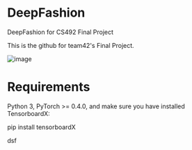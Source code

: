 # DeepFashion
DeepFashion for CS492 Final Project

This is the github for team42's Final Project.

![image](https://user-images.githubusercontent.com/45480548/146496497-b55e2faa-3c6c-433f-9897-d688d97d7d48.png)

# Requirements

Python 3, PyTorch >= 0.4.0, and make sure you have installed TensorboardX:

  pip install tensorboardX

dsf

